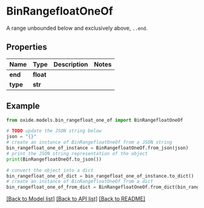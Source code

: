 # BinRangefloatOneOf

A range unbounded below and exclusively above, `..end`.

## Properties

Name | Type | Description | Notes
------------ | ------------- | ------------- | -------------
**end** | **float** |  | 
**type** | **str** |  | 

## Example

```python
from oxide.models.bin_rangefloat_one_of import BinRangefloatOneOf

# TODO update the JSON string below
json = "{}"
# create an instance of BinRangefloatOneOf from a JSON string
bin_rangefloat_one_of_instance = BinRangefloatOneOf.from_json(json)
# print the JSON string representation of the object
print(BinRangefloatOneOf.to_json())

# convert the object into a dict
bin_rangefloat_one_of_dict = bin_rangefloat_one_of_instance.to_dict()
# create an instance of BinRangefloatOneOf from a dict
bin_rangefloat_one_of_from_dict = BinRangefloatOneOf.from_dict(bin_rangefloat_one_of_dict)
```
[[Back to Model list]](../README.md#documentation-for-models) [[Back to API list]](../README.md#documentation-for-api-endpoints) [[Back to README]](../README.md)


